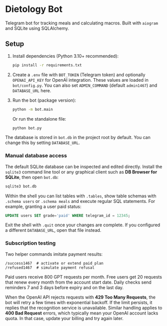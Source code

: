 # Dietology Bot

Telegram bot for tracking meals and calculating macros. Built with `aiogram` and SQLite using SQLAlchemy.

## Setup

1. Install dependencies (Python 3.10+ recommended):
   ```bash
   pip install -r requirements.txt
   ```
2. Create a `.env` file with `BOT_TOKEN` (Telegram token) and optionally
   `OPENAI_API_KEY` for OpenAI integration. These values are loaded in
   `bot/config.py`. You can also set `ADMIN_COMMAND` (default `admin1467`) and
   `DATABASE_URL` here.

3. Run the bot (package version):
   ```bash
   python -m bot.main
   ```
   Or run the standalone file:
   ```bash
   python bot.py
   ```

The database is stored in `bot.db` in the project root by default. You can change
this by setting `DATABASE_URL`.

### Manual database access

The default SQLite database can be inspected and edited directly. Install the
`sqlite3` command line tool or any graphical client such as **DB Browser for
SQLite**, then open `bot.db`:

```bash
sqlite3 bot.db
```

Within the shell you can list tables with `.tables`, show table schemas with
`.schema users` or `.schema meals` and execute regular SQL statements. For
example, granting a user paid status:

```sql
UPDATE users SET grade='paid' WHERE telegram_id = 12345;
```

Exit the shell with `.quit` once your changes are complete. If you configured a
different `DATABASE_URL`, open that file instead.

### Subscription testing

Two helper commands imitate payment results:

```
/success1467  # activate or extend paid plan
/refused1467  # simulate payment refusal
```

Paid users receive 800 GPT requests per month. Free users get 20 requests that renew every month from the account start date. Daily checks send reminders 7 and 3 days before expiry and on the last day.

When the OpenAI API rejects requests with **429 Too Many Requests**, the bot will retry a few times with exponential backoff. If the limit persists, it replies that the recognition service is unavailable. Similar handling applies to **400 Bad Request** errors, which typically mean your OpenAI account lacks quota. In that case, update your billing and try again later.
